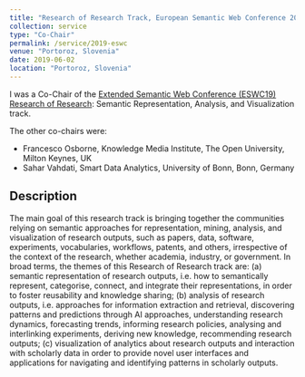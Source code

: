 ```yaml
---
title: "Research of Research Track, European Semantic Web Conference 2019"
collection: service
type: "Co-Chair"
permalink: /service/2019-eswc
venue: "Portoroz, Slovenia"
date: 2019-06-02
location: "Portoroz, Slovenia"
---
```


I was a Co-Chair of the [Extended Semantic Web Conference (ESWC19)](https://2019.eswc-conferences.org/) [Research of Research](https://2019.eswc-conferences.org/call-for-papers-research-of-research-track/): Semantic Representation, Analysis, and Visualization track.

The other co-chairs were:
- Francesco Osborne, Knowledge Media Institute, The Open University, Milton Keynes, UK
- Sahar Vahdati, Smart Data Analytics, University of Bonn, Bonn, Germany

## Description

The main goal of this research track is bringing together the communities relying on semantic approaches for representation, mining, analysis, and visualization of research outputs, such as papers, data, software, experiments, vocabularies, workflows, patents, and others, irrespective of the context of the research, whether academia, industry, or government. In broad terms, the themes of this Research of Research track are: (a) semantic representation of research outputs, i.e. how to semantically represent, categorise, connect, and integrate their representations, in order to foster reusability and knowledge sharing; (b) analysis of research outputs, i.e. approaches for information extraction and retrieval, discovering patterns and predictions through AI approaches, understanding research dynamics, forecasting trends, informing research policies, analysing and interlinking experiments, deriving new knowledge, recommending research outputs; (c) visualization of analytics about research outputs and interaction with scholarly data in order to provide novel user interfaces and applications for navigating and identifying patterns in scholarly outputs.


